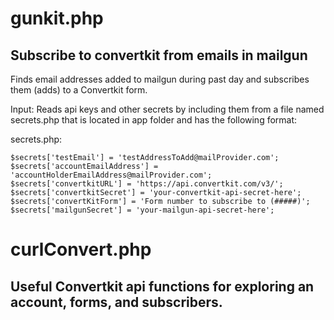 # gunkit.php
## Subscribe to convertkit from emails in mailgun
Finds email addresses added to mailgun during past day and subscribes them (adds) to a Convertkit form.

Input:
Reads api keys and other secrets by including them from a file named secrets.php that is located in app folder and has the following format:

secrets.php:

```
$secrets['testEmail'] = 'testAddressToAdd@mailProvider.com';  
$secrets['accountEmailAddress'] = 'accountHolderEmailAddress@mailProvider.com';  
$secrets['convertkitURL'] = 'https://api.convertkit.com/v3/';  
$secrets['convertkitSecret'] = 'your-convertkit-api-secret-here';  
$secrets['convertKitForm'] = 'Form number to subscribe to (#####)';  
$secrets['mailgunSecret'] = 'your-mailgun-api-secret-here';  
```

# curlConvert.php
## Useful Convertkit api functions for exploring an account, forms, and subscribers.